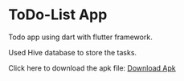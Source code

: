 <h1>ToDo-List App</h1>
 <p>Todo app using dart with flutter framework.</p>
 <p>Used Hive database to store the tasks.</p>

</div>
<p>Click here to download the apk file: <a href="https://github.com/varunfri/Todo-App/raw/main/Apk/TODO-List.apk">Download Apk</a></p>
